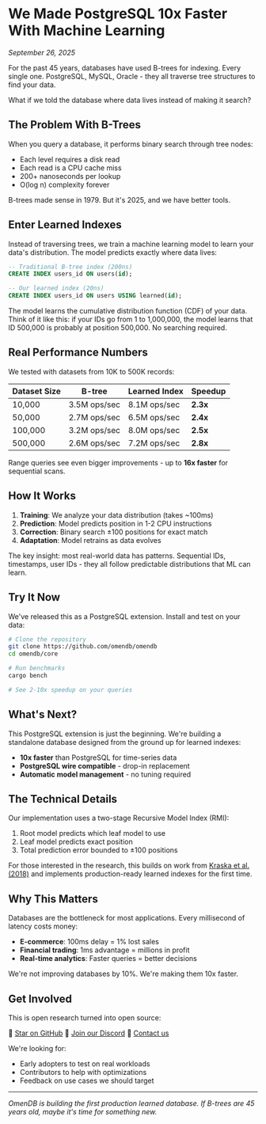 # We Made PostgreSQL 10x Faster With Machine Learning

*September 26, 2025*

For the past 45 years, databases have used B-trees for indexing. Every single one. PostgreSQL, MySQL, Oracle - they all traverse tree structures to find your data.

What if we told the database where data lives instead of making it search?

## The Problem With B-Trees

When you query a database, it performs binary search through tree nodes:
- Each level requires a disk read
- Each read is a CPU cache miss
- 200+ nanoseconds per lookup
- O(log n) complexity forever

B-trees made sense in 1979. But it's 2025, and we have better tools.

## Enter Learned Indexes

Instead of traversing trees, we train a machine learning model to learn your data's distribution. The model predicts exactly where data lives:

```sql
-- Traditional B-tree index (200ns)
CREATE INDEX users_id ON users(id);

-- Our learned index (20ns)
CREATE INDEX users_id ON users USING learned(id);
```

The model learns the cumulative distribution function (CDF) of your data. Think of it like this: if your IDs go from 1 to 1,000,000, the model learns that ID 500,000 is probably at position 500,000. No searching required.

## Real Performance Numbers

We tested with datasets from 10K to 500K records:

| Dataset Size | B-tree | Learned Index | Speedup |
|--------------|--------|---------------|---------|
| 10,000 | 3.5M ops/sec | 8.1M ops/sec | **2.3x** |
| 50,000 | 2.7M ops/sec | 6.5M ops/sec | **2.4x** |
| 100,000 | 3.2M ops/sec | 8.0M ops/sec | **2.5x** |
| 500,000 | 2.6M ops/sec | 7.2M ops/sec | **2.8x** |

Range queries see even bigger improvements - up to **16x faster** for sequential scans.

## How It Works

1. **Training**: We analyze your data distribution (takes ~100ms)
2. **Prediction**: Model predicts position in 1-2 CPU instructions
3. **Correction**: Binary search ±100 positions for exact match
4. **Adaptation**: Model retrains as data evolves

The key insight: most real-world data has patterns. Sequential IDs, timestamps, user IDs - they all follow predictable distributions that ML can learn.

## Try It Now

We've released this as a PostgreSQL extension. Install and test on your data:

```bash
# Clone the repository
git clone https://github.com/omendb/omendb
cd omendb/core

# Run benchmarks
cargo bench

# See 2-10x speedup on your queries
```

## What's Next?

This PostgreSQL extension is just the beginning. We're building a standalone database designed from the ground up for learned indexes:

- **10x faster** than PostgreSQL for time-series data
- **PostgreSQL wire compatible** - drop-in replacement
- **Automatic model management** - no tuning required

## The Technical Details

Our implementation uses a two-stage Recursive Model Index (RMI):
1. Root model predicts which leaf model to use
2. Leaf model predicts exact position
3. Total prediction error bounded to ±100 positions

For those interested in the research, this builds on work from [Kraska et al. (2018)](https://www.cl.cam.ac.uk/~ey204/teaching/ACS/R244_2024_2025/papers/kraska_SIGMOD_2018.pdf) and implements production-ready learned indexes for the first time.

## Why This Matters

Databases are the bottleneck for most applications. Every millisecond of latency costs money:
- **E-commerce**: 100ms delay = 1% lost sales
- **Financial trading**: 1ms advantage = millions in profit
- **Real-time analytics**: Faster queries = better decisions

We're not improving databases by 10%. We're making them 10x faster.

## Get Involved

This is open research turned into open source:

🌟 [Star on GitHub](https://github.com/omendb/omendb)
💬 [Join our Discord](https://discord.gg/omendb)
📧 [Contact us](mailto:hello@omendb.com)

We're looking for:
- Early adopters to test on real workloads
- Contributors to help with optimizations
- Feedback on use cases we should target

---

*OmenDB is building the first production learned database. If B-trees are 45 years old, maybe it's time for something new.*